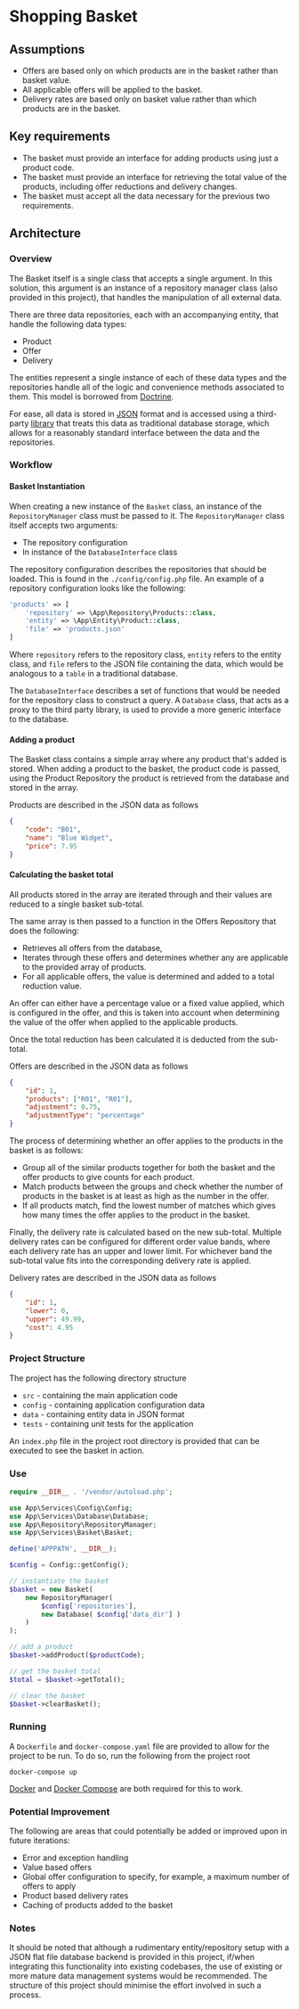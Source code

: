 # Shopping Basket

## Assumptions

- Offers are based only on which products are in the basket rather than basket value.
- All applicable offers will be applied to the basket.
- Delivery rates are based only on basket value rather than which products are in the basket.


## Key requirements

- The basket must provide an interface for adding products using just a product code.
- The basket must provide an interface for retrieving the total value of the products, including offer reductions 
and delivery changes.
- The basket must accept all the data necessary for the previous two requirements.

## Architecture  

### Overview

The Basket itself is a single class that accepts a single argument. In this solution, this argument is an instance of 
a repository manager class (also provided in this project), that handles the manipulation of all external data. 

There are three data repositories, each with an accompanying entity, that handle the following data types: 

- Product
- Offer
- Delivery

The entities represent a single instance of each of these data types and the repositories handle all of the logic 
and convenience methods associated to them. This model is borrowed from [Doctrine](https://www.doctrine-project.org/).

For ease, all data is stored in [JSON](https://www.json.org/json-en.html) format and is accessed using a third-party 
[library](https://github.com/donjajo/php-jsondb) that treats this data as traditional database storage, which allows for 
a reasonably standard interface between the data and the repositories.

### Workflow

#### Basket Instantiation

When creating a new instance of the `Basket` class, an instance of the `RepositoryManager` class must be passed to it. 
The `RepositoryManager` class itself accepts two arguments:
- The repository configuration
- In instance of the `DatabaseInterface` class

The repository configuration describes the repositories that should be loaded. This is found in the `./config/config.php` 
file. An example of a repository configuration looks like the following:

```php
'products' => [
    'repository' => \App\Repository\Products::class,
    'entity' => \App\Entity\Product::class,
    'file' => 'products.json'
]
```

Where `repository` refers to the repository class, `entity` refers to the entity class, and `file` refers to the JSON 
file containing the data, which would be analogous to a `table` in a traditional database.

The `DatabaseInterface` describes a set of functions that would be needed for the repository class to construct a query. 
A `Database` class, that acts as a proxy to the third party library, is used to provide a more generic interface to the 
database.

#### Adding a product

The Basket class contains a simple array where any product that's added is stored. When adding a product to the basket, 
the product code is passed, using the Product Repository the product is retrieved from the database and stored in the 
array.

Products are described in the JSON data as follows

```json
{
    "code": "B01",
    "name": "Blue Widget",
    "price": 7.95
}
```

#### Calculating the basket total

All products stored in the array are iterated through and their values are reduced to a single basket sub-total. 

The same array is then passed to a function in the Offers Repository that does the following:

- Retrieves all offers from the database,
- Iterates through these offers and determines whether any are applicable to the provided array of products.
- For all applicable offers, the value is determined and added to a total reduction value.

An offer can either have a percentage value or a fixed value applied, which is configured in the offer, and this is 
taken into account when determining the value of the offer when applied to the applicable products. 

Once the total reduction has been calculated it is deducted from the sub-total.

Offers are described in the JSON data as follows

```json
{
    "id": 1,
    "products": ["R01", "R01"],
    "adjustment": 0.75,
    "adjustmentType": "percentage"
}
```

The process of determining whether an offer applies to the products in the basket is as follows:

- Group all of the similar products together for both the basket and the offer products to give counts for each product.
- Match products between the groups and check whether the number of products in the basket is at least as high as the number in the offer.
- If all products match, find the lowest number of matches which gives how many times the offer applies to the product in the basket.

Finally, the delivery rate is calculated based on the new sub-total. Multiple delivery rates can be configured for different 
order value bands, where each delivery rate has an upper and lower limit. For whichever band the sub-total value fits into 
the corresponding delivery rate is applied.

Delivery rates are described in the JSON data as follows

```json
{
    "id": 1,
    "lower": 0,
    "upper": 49.99,
    "cost": 4.95
}
```

### Project Structure

The project has the following directory structure

- `src` - containing the main application code
- `config` - containing application configuration data
- `data` - containing entity data in JSON format
- `tests` - containing unit tests for the application

An `index.php` file in the project root directory is provided that can be executed to see the basket in action.

### Use

```php
require __DIR__ . '/vendor/autoload.php';

use App\Services\Config\Config;
use App\Services\Database\Database;
use App\Repository\RepositoryManager;
use App\Services\Basket\Basket;

define('APPPATH', __DIR__);

$config = Config::getConfig();

// instantiate the basket
$basket = new Basket(
    new RepositoryManager(
        $config['repositories'],
        new Database( $config['data_dir'] )
    )
);

// add a product
$basket->addProduct($productCode);

// get the basket total
$total = $basket->getTotal();

// clear the basket 
$basket->clearBasket();
```

### Running

A `Dockerfile` and `docker-compose.yaml` file are provided to allow for the project to be run. To do so, run the following 
from the project root

```
docker-compose up
```

[Docker](https://www.docker.com/) and [Docker Compose](https://docs.docker.com/compose/) are both required for this to work.

### Potential Improvement

The following are areas that could potentially be added or improved upon in future iterations:

- Error and exception handling
- Value based offers
- Global offer configuration to specify, for example, a maximum number of offers to apply 
- Product based delivery rates
- Caching of products added to the basket

### Notes

It should be noted that although a rudimentary entity/repository setup with a JSON flat file database backend is provided 
in this project, if/when integrating this functionality into existing codebases, the use of existing or more mature data 
management systems would be recommended. The structure of this project should minimise the effort involved in such a process.  
